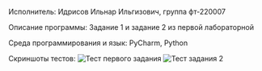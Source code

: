 Исполнитель: Идрисов Ильнар Ильгизович, группа фт-220007

Описание программы: Задание 1 и задание 2 из первой лабораторной

Среда программирования и язык: PyCharm, Python

Скриншоты тестов:
![Тест первого задания](https://github.com/ilnarisrisov/Laboratory_work_2/assets/146421910/11cbebdc-ea33-4c2a-9b3a-8c8579bc7462)
![Тест задания 2](https://github.com/ilnarisrisov/Laboratory_work_2/assets/146421910/32ddf753-17f3-431c-b7e1-98423db0d565)
